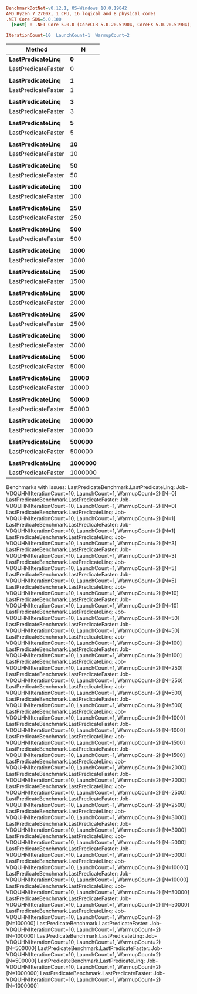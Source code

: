 ``` ini

BenchmarkDotNet=v0.12.1, OS=Windows 10.0.19042
AMD Ryzen 7 2700X, 1 CPU, 16 logical and 8 physical cores
.NET Core SDK=5.0.100
  [Host] : .NET Core 5.0.0 (CoreCLR 5.0.20.51904, CoreFX 5.0.20.51904), X64 RyuJIT

IterationCount=10  LaunchCount=1  WarmupCount=2  

```
|              Method |       N |
|-------------------- |-------- |
|   **LastPredicateLinq** |       **0** |
| LastPredicateFaster |       0 |
|                     |         |
|   **LastPredicateLinq** |       **1** |
| LastPredicateFaster |       1 |
|                     |         |
|   **LastPredicateLinq** |       **3** |
| LastPredicateFaster |       3 |
|                     |         |
|   **LastPredicateLinq** |       **5** |
| LastPredicateFaster |       5 |
|                     |         |
|   **LastPredicateLinq** |      **10** |
| LastPredicateFaster |      10 |
|                     |         |
|   **LastPredicateLinq** |      **50** |
| LastPredicateFaster |      50 |
|                     |         |
|   **LastPredicateLinq** |     **100** |
| LastPredicateFaster |     100 |
|                     |         |
|   **LastPredicateLinq** |     **250** |
| LastPredicateFaster |     250 |
|                     |         |
|   **LastPredicateLinq** |     **500** |
| LastPredicateFaster |     500 |
|                     |         |
|   **LastPredicateLinq** |    **1000** |
| LastPredicateFaster |    1000 |
|                     |         |
|   **LastPredicateLinq** |    **1500** |
| LastPredicateFaster |    1500 |
|                     |         |
|   **LastPredicateLinq** |    **2000** |
| LastPredicateFaster |    2000 |
|                     |         |
|   **LastPredicateLinq** |    **2500** |
| LastPredicateFaster |    2500 |
|                     |         |
|   **LastPredicateLinq** |    **3000** |
| LastPredicateFaster |    3000 |
|                     |         |
|   **LastPredicateLinq** |    **5000** |
| LastPredicateFaster |    5000 |
|                     |         |
|   **LastPredicateLinq** |   **10000** |
| LastPredicateFaster |   10000 |
|                     |         |
|   **LastPredicateLinq** |   **50000** |
| LastPredicateFaster |   50000 |
|                     |         |
|   **LastPredicateLinq** |  **100000** |
| LastPredicateFaster |  100000 |
|                     |         |
|   **LastPredicateLinq** |  **500000** |
| LastPredicateFaster |  500000 |
|                     |         |
|   **LastPredicateLinq** | **1000000** |
| LastPredicateFaster | 1000000 |

Benchmarks with issues:
  LastPredicateBenchmark.LastPredicateLinq: Job-VDQUHN(IterationCount=10, LaunchCount=1, WarmupCount=2) [N=0]
  LastPredicateBenchmark.LastPredicateFaster: Job-VDQUHN(IterationCount=10, LaunchCount=1, WarmupCount=2) [N=0]
  LastPredicateBenchmark.LastPredicateLinq: Job-VDQUHN(IterationCount=10, LaunchCount=1, WarmupCount=2) [N=1]
  LastPredicateBenchmark.LastPredicateFaster: Job-VDQUHN(IterationCount=10, LaunchCount=1, WarmupCount=2) [N=1]
  LastPredicateBenchmark.LastPredicateLinq: Job-VDQUHN(IterationCount=10, LaunchCount=1, WarmupCount=2) [N=3]
  LastPredicateBenchmark.LastPredicateFaster: Job-VDQUHN(IterationCount=10, LaunchCount=1, WarmupCount=2) [N=3]
  LastPredicateBenchmark.LastPredicateLinq: Job-VDQUHN(IterationCount=10, LaunchCount=1, WarmupCount=2) [N=5]
  LastPredicateBenchmark.LastPredicateFaster: Job-VDQUHN(IterationCount=10, LaunchCount=1, WarmupCount=2) [N=5]
  LastPredicateBenchmark.LastPredicateLinq: Job-VDQUHN(IterationCount=10, LaunchCount=1, WarmupCount=2) [N=10]
  LastPredicateBenchmark.LastPredicateFaster: Job-VDQUHN(IterationCount=10, LaunchCount=1, WarmupCount=2) [N=10]
  LastPredicateBenchmark.LastPredicateLinq: Job-VDQUHN(IterationCount=10, LaunchCount=1, WarmupCount=2) [N=50]
  LastPredicateBenchmark.LastPredicateFaster: Job-VDQUHN(IterationCount=10, LaunchCount=1, WarmupCount=2) [N=50]
  LastPredicateBenchmark.LastPredicateLinq: Job-VDQUHN(IterationCount=10, LaunchCount=1, WarmupCount=2) [N=100]
  LastPredicateBenchmark.LastPredicateFaster: Job-VDQUHN(IterationCount=10, LaunchCount=1, WarmupCount=2) [N=100]
  LastPredicateBenchmark.LastPredicateLinq: Job-VDQUHN(IterationCount=10, LaunchCount=1, WarmupCount=2) [N=250]
  LastPredicateBenchmark.LastPredicateFaster: Job-VDQUHN(IterationCount=10, LaunchCount=1, WarmupCount=2) [N=250]
  LastPredicateBenchmark.LastPredicateLinq: Job-VDQUHN(IterationCount=10, LaunchCount=1, WarmupCount=2) [N=500]
  LastPredicateBenchmark.LastPredicateFaster: Job-VDQUHN(IterationCount=10, LaunchCount=1, WarmupCount=2) [N=500]
  LastPredicateBenchmark.LastPredicateLinq: Job-VDQUHN(IterationCount=10, LaunchCount=1, WarmupCount=2) [N=1000]
  LastPredicateBenchmark.LastPredicateFaster: Job-VDQUHN(IterationCount=10, LaunchCount=1, WarmupCount=2) [N=1000]
  LastPredicateBenchmark.LastPredicateLinq: Job-VDQUHN(IterationCount=10, LaunchCount=1, WarmupCount=2) [N=1500]
  LastPredicateBenchmark.LastPredicateFaster: Job-VDQUHN(IterationCount=10, LaunchCount=1, WarmupCount=2) [N=1500]
  LastPredicateBenchmark.LastPredicateLinq: Job-VDQUHN(IterationCount=10, LaunchCount=1, WarmupCount=2) [N=2000]
  LastPredicateBenchmark.LastPredicateFaster: Job-VDQUHN(IterationCount=10, LaunchCount=1, WarmupCount=2) [N=2000]
  LastPredicateBenchmark.LastPredicateLinq: Job-VDQUHN(IterationCount=10, LaunchCount=1, WarmupCount=2) [N=2500]
  LastPredicateBenchmark.LastPredicateFaster: Job-VDQUHN(IterationCount=10, LaunchCount=1, WarmupCount=2) [N=2500]
  LastPredicateBenchmark.LastPredicateLinq: Job-VDQUHN(IterationCount=10, LaunchCount=1, WarmupCount=2) [N=3000]
  LastPredicateBenchmark.LastPredicateFaster: Job-VDQUHN(IterationCount=10, LaunchCount=1, WarmupCount=2) [N=3000]
  LastPredicateBenchmark.LastPredicateLinq: Job-VDQUHN(IterationCount=10, LaunchCount=1, WarmupCount=2) [N=5000]
  LastPredicateBenchmark.LastPredicateFaster: Job-VDQUHN(IterationCount=10, LaunchCount=1, WarmupCount=2) [N=5000]
  LastPredicateBenchmark.LastPredicateLinq: Job-VDQUHN(IterationCount=10, LaunchCount=1, WarmupCount=2) [N=10000]
  LastPredicateBenchmark.LastPredicateFaster: Job-VDQUHN(IterationCount=10, LaunchCount=1, WarmupCount=2) [N=10000]
  LastPredicateBenchmark.LastPredicateLinq: Job-VDQUHN(IterationCount=10, LaunchCount=1, WarmupCount=2) [N=50000]
  LastPredicateBenchmark.LastPredicateFaster: Job-VDQUHN(IterationCount=10, LaunchCount=1, WarmupCount=2) [N=50000]
  LastPredicateBenchmark.LastPredicateLinq: Job-VDQUHN(IterationCount=10, LaunchCount=1, WarmupCount=2) [N=100000]
  LastPredicateBenchmark.LastPredicateFaster: Job-VDQUHN(IterationCount=10, LaunchCount=1, WarmupCount=2) [N=100000]
  LastPredicateBenchmark.LastPredicateLinq: Job-VDQUHN(IterationCount=10, LaunchCount=1, WarmupCount=2) [N=500000]
  LastPredicateBenchmark.LastPredicateFaster: Job-VDQUHN(IterationCount=10, LaunchCount=1, WarmupCount=2) [N=500000]
  LastPredicateBenchmark.LastPredicateLinq: Job-VDQUHN(IterationCount=10, LaunchCount=1, WarmupCount=2) [N=1000000]
  LastPredicateBenchmark.LastPredicateFaster: Job-VDQUHN(IterationCount=10, LaunchCount=1, WarmupCount=2) [N=1000000]
